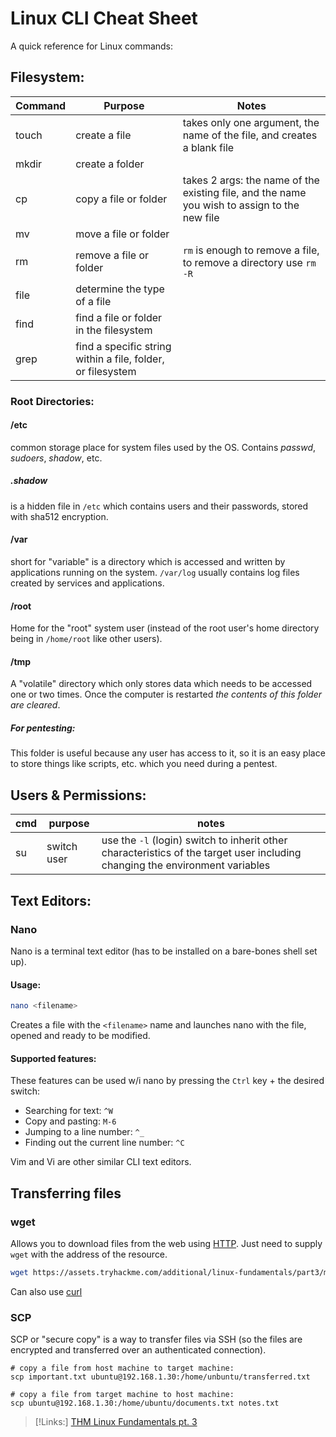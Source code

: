 
# Linux CLI Cheat Sheet
A quick reference for Linux commands:

## Filesystem:
| Command | Purpose |Notes|
|-|-|-|
|touch|create a file| takes only one argument, the name of the file, and creates a blank file|
|mkdir| create a folder|
|cp|copy a file or folder|takes 2 args: the name of the existing file, and the name you wish to assign to the new file|
|mv| move a file or folder|| takes 2 args like `cp`, can also be used to rename a file bc it ==modifies== the second file
|rm|remove a file or folder| `rm` is enough to remove a file, to remove a directory use `rm -R`
|file|determine the type of a file|
|find|find a file or folder in the filesystem|
|grep| find a specific string within a file, folder, or filesystem|

### Root Directories:
#### /etc
common storage place for system files used by the OS. Contains *passwd*, *sudoers*, *shadow*, etc.

##### .shadow
is a hidden file in `/etc` which contains users and their passwords, stored with sha512 encryption.

#### /var
short for "variable" is a directory which is accessed and written by applications running on the system. `/var/log` usually contains log files created by services and  applications. 

#### /root
Home for the "root" system user (instead of the root user's home directory being in `/home/root` like other users).

#### /tmp
A "volatile" directory which only stores data which needs to be accessed one or two times. Once the computer is restarted *the contents of this folder are cleared*.

##### For pentesting:
This folder is useful because any user has access to it, so it is an easy place to store things like scripts, etc. which you need during a pentest.

## Users & Permissions:
|cmd|purpose|notes|
|-|-|-|
|su|switch user| use the `-l` (login) switch to inherit other characteristics of the target user including changing the environment variables|

## Text Editors:
### Nano
Nano is a terminal text editor (has to be installed on a bare-bones shell set up).

#### Usage:
```bash
nano <filename>
```
Creates a file with the `<filename>` name and launches nano with the file, opened and ready to be modified.

#### Supported features:
These features can be used w/i nano by pressing the `Ctrl` key + the desired switch:
- Searching for text: `^W`
- Copy and pasting: `M-6`
- Jumping to a line number: `^_`
- Finding out the current line number: `^C`

Vim and Vi are other similar CLI text editors.

## Transferring files
### wget
Allows you to download files from the web using [HTTP](/networking/protocols/HTTP.md). Just need to supply `wget` with the address of the resource.
```bash
wget https://assets.tryhackme.com/additional/linux-fundamentals/part3/myfile.txt
```

Can also use [curl](/CLI-tools/curL.md)

### SCP
SCP or "secure copy" is a way to transfer files via SSH (so the files are encrypted and transferred over an authenticated connection).
```shell
# copy a file from host machine to target machine:
scp important.txt ubuntu@192.168.1.30:/home/unbuntu/transferred.txt

# copy a file from target machine to host machine:
scp ubuntu@192.168.1.30:/home/ubuntu/documents.txt notes.txt
```

> [!Links:]
> [THM Linux Fundamentals pt. 3](https://tryhackme.com/room/linuxfundamentalspart3)

